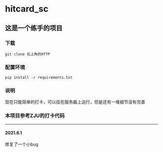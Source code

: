 # hitcard_sc
## 这是一个练手的项目
### 下载
`git clone 右上角的HTTP`
### 配置环境
`pip install -r requirements.txt`
### 说明
现在只能简单的打卡，可以挂在服务器上运行，但是还有一堆细节没有完善
### 本项目参考ZJU的打卡代码
---
#### 2021.6.1
修复了一个小bug

